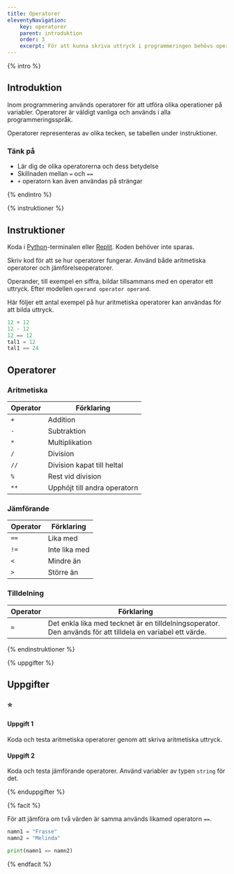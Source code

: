 ```yaml
---
title: Operatorer
eleventyNavigation:
    key: operatorer
    parent: introduktion
    order: 3
    excerpt: För att kunna skriva uttryck i programmeringen behövs operatorer.
---
```


{% intro %}

## Introduktion

Inom programmering används operatorer för att utföra olika operationer på variabler. Operatorer är väldigt vanliga och används i alla programmeringsspråk.

Operatorer representeras av olika tecken, se tabellen under instruktioner.

### Tänk på

-   Lär dig de olika operatorerna och dess betydelse
-   Skillnaden mellan `=` och `==`
-   `+` operatorn kan även användas på strängar

{% endintro %}

{% instruktioner %}

## Instruktioner

Koda i [Python](/kom-igang/installation/python.html)-terminalen eller [Replit](/kom-igang/installation/online.html). Koden behöver inte sparas.

Skriv kod för att se hur operatorer fungerar. Använd både aritmetiska operatorer och jämförelseoperatorer.

Operander, till exempel en siffra, bildar tillsammans med en operator ett uttryck.
Efter modellen `operand operator operand`.

Här följer ett antal exempel på hur aritmetiska operatorer kan användas för att bilda uttryck.

```python
12 + 12
12 - 12
12 == 12
tal1 = 12
tal1 == 24
```

## Operatorer

### Aritmetiska

| Operator | Förklaring                   |
| -------- | ---------------------------- |
| `+`      | Addition                     |
| `-`      | Subtraktion                  |
| `*`      | Multiplikation               |
| `/`      | Division                     |
| `//`     | Division kapat till heltal   |
| `%`      | Rest vid division            |
| `**`     | Upphöjt till andra operatorn |

### Jämförande

| Operator | Förklaring    |
| -------- | ------------- |
| `==`     | Lika med      |
| `!=`     | Inte lika med |
| `<`      | Mindre än     |
| `>`      | Större än     |

### Tilldelning

| Operator | Förklaring                                                                                                 |
| -------- | ---------------------------------------------------------------------------------------------------------- |
| `=`      | Det enkla lika med tecknet är en tilldelningsoperator. Den används för att tilldela en variabel ett värde. |

{% endinstruktioner %}

{% uppgifter %}

## Uppgifter

### ⭐

#### Uppgift 1

Koda och testa aritmetiska operatorer genom att skriva aritmetiska uttryck.

#### Uppgift 2

Koda och testa jämförande operatorer.
Använd variabler av typen `string` för det.

{% enduppgifter %}

{% facit %}

För att jämföra om två värden är samma används likamed operatorn `==`.

```python
namn1 = "Frasse"
namn2 = "Melinda"

print(namn1 == namn2)
```

{% endfacit %}
